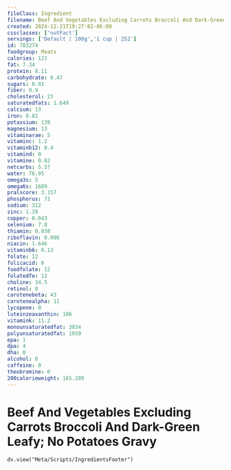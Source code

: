 ```yaml
---
fileClass: Ingredient
filename: Beef And Vegetables Excluding Carrots Broccoli And Dark-Green Leafy; No Potatoes Gravy
created: 2024-12-21T19:27:02-06:00
cssclasses: ['nutFact']
servings: ['Default | 100g','1 cup | 252']
id: 783274
foodgroup: Meats
calories: 121
fat: 7.34
protein: 8.11
carbohydrate: 6.47
sugars: 0.91
fiber: 0.9
cholesterol: 23
saturatedfats: 1.649
calcium: 13
iron: 0.82
potassium: 139
magnesium: 13
vitaminarae: 5
vitaminc: 1.2
vitaminb12: 0.4
vitamind: 0
vitamine: 0.62
netcarbs: 5.57
water: 76.95
omega3s: 5
omega6s: 1689
pralscore: 3.157
phosphorus: 71
sodium: 312
zinc: 1.39
copper: 0.043
selenium: 7.8
thiamin: 0.038
riboflavin: 0.086
niacin: 1.646
vitaminb6: 0.13
folate: 12
folicacid: 0
foodfolate: 12
folatedfe: 12
choline: 34.5
retinol: 0
carotenebeta: 43
carotenealpha: 11
lycopene: 0
luteinzeaxanthin: 186
vitamink: 11.2
monounsaturatedfat: 3034
polyunsaturatedfat: 1939
epa: 1
dpa: 4
dha: 0
alcohol: 0
caffeine: 0
theobromine: 0
200calorieweight: 165.289
---
```


# Beef And Vegetables Excluding Carrots Broccoli And Dark-Green Leafy; No Potatoes Gravy

```dataviewjs
dv.view("Meta/Scripts/IngredientsFooter")
```